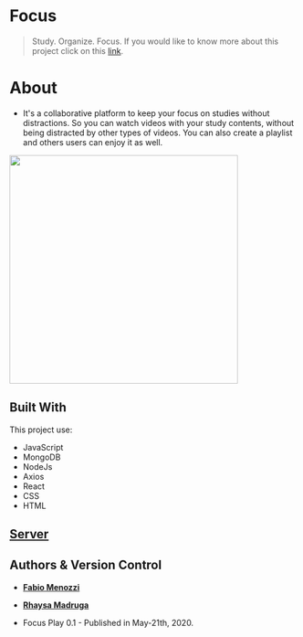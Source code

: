 # Focus
> Study. Organize. Focus.
If you would like to know more about this project click on this [link](https://spotsport.herokuapp.com/).

# About
* It's a collaborative platform to keep your focus on studies without distractions. So you can watch videos with your study contents, without being distracted by other types of videos. You can also create a playlist and others users can enjoy it as well.
<img src="https://res.cloudinary.com/menozzi/image/upload/v1590155791/focus/desktop_yzmige.png" width="400">

## Built With
This project use:
* JavaScript
* MongoDB
* NodeJs
* Axios
* React
* CSS
* HTML


## [Server](https://github.com/M3nozzi/Focus-server)

## Authors & Version Control

* [**Fabio Menozzi**](https://github.com/M3nozzi)

* [**Rhaysa Madruga**](https://github.com/rlmadruga)

* Focus Play 0.1 - Published in May-21th, 2020.
